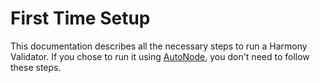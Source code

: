 # First Time Setup

This documentation describes all the necessary steps to run a Harmony Validator. If you chose to run it using [AutoNode](../autonode/), you don't need to follow these steps.

